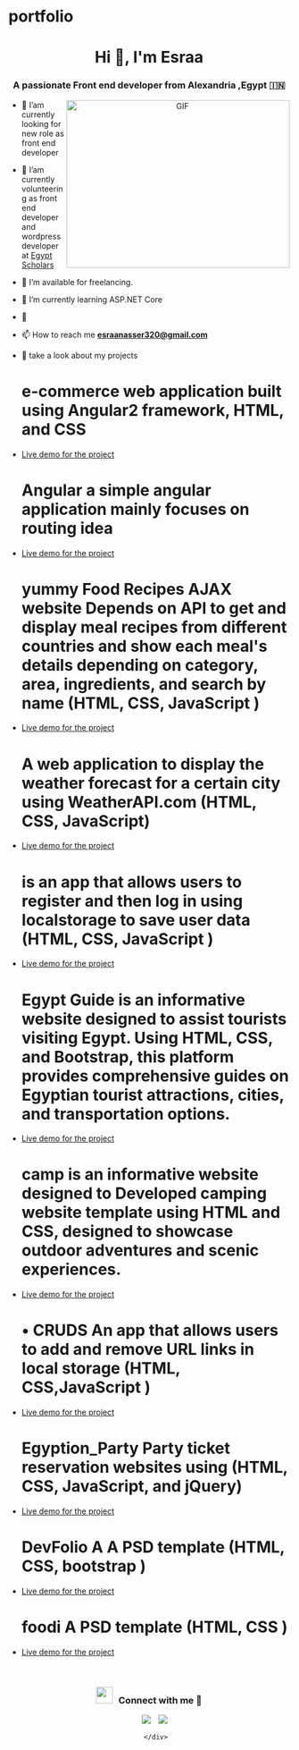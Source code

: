 # portfolio
<h1 align="center">Hi 👋, I'm 
Esraa </h1>
<h3 align="center">A passionate Front end developer from Alexandria ,Egypt &#127470;&#127475</h3>




<a target="_blank" align="center">
  <img align="right" top="500" height="300" width="400" alt="GIF" src="https://media.giphy.com/media/SWoSkN6DxTszqIKEqv/giphy.gif">
</a>

- 🔭 I’am currently looking for new role as front end developer

- 🌱 I’am currently volunteering as front end developer and wordpress developer at  <a href="https://egyptscholars.org/" target="blank">Egypt Scholars</a>

- 🤝 I’m available for freelancing.

- 🌱 I’m currently learning ASP.NET Core 

- 📝 



- 📫 How to reach me **esraanasser320@gmail.com**

- 📄 take a look about my projects
  # e-commerce web application built using Angular2 framework, HTML, and CSS
  
- <a href="https://e-commerce-n4ug.vercel.app/home" target="blank">Live demo for the project</a>
  # Angular a simple angular application mainly focuses on routing idea 
  
- <a href="https://esraanasser.github.io/angular1/home" target="blank">Live demo for the project</a>
  # yummy Food Recipes AJAX website Depends on API to get and display meal recipes from different countries and show each meal's details depending on category, area, ingredients, and search by name (HTML, CSS, JavaScript )  
  
- <a href="https://esraanasser.github.io/Food-recipes-API/" target="blank">Live demo for the project</a>
  # A web application to display the weather forecast for a certain city using WeatherAPI.com (HTML, CSS, JavaScript) 
  
- <a href="https://assignment5-6mnd.vercel.app/" target="blank">Live demo for the project</a>
  # is an app that allows users to register and then log in using localstorage to save user data (HTML, CSS, JavaScript ) 
  
- <a href="https://esraanasser.github.io/smart_login_system/" target="blank">Live demo for the project</a>
  # Egypt Guide is an informative website designed to assist tourists visiting Egypt. Using HTML, CSS, and Bootstrap, this platform provides comprehensive guides on Egyptian tourist attractions, cities, and transportation options.
  
- <a href="https://egypt-guide.vercel.app/" target="blank">Live demo for the project</a>
  # camp is an informative website designed to Developed camping website template using HTML and CSS, designed to showcase outdoor adventures and scenic experiences.
  
- <a href="https://esraanasser.github.io/camp/" target="blank">Live demo for the project</a>
  # • CRUDS An app that allows users to add and remove URL links in local storage (HTML, CSS,JavaScript ) 
  
- <a href="https://esraanasser.github.io/CRUD/" target="blank">Live demo for the project</a>
  # Egyption_Party Party ticket reservation websites using (HTML, CSS, JavaScript, and jQuery) 
  
- <a href="https://esraanasser.github.io/party-ticket-reservation/" target="blank">Live demo for the project</a>

  # DevFolio A A PSD template (HTML, CSS, bootstrap ) 
  
- <a href="https://esraanasser.github.io/template-3/" target="blank">Live demo for the project</a>

  # foodi A PSD template (HTML, CSS ) 
  
- <a href="https://esraanasser.github.io/Foodi/" target="blank">Live demo for the project</a>


<br/>
<h3 align="center" > <img src="https://media.giphy.com/media/iY8CRBdQXODJSCERIr/giphy.gif" width="30" height="30" style="margin-right: 10px;">Connect with me 🤝 </h3>

<p align="center">

 <div align="center"  class="icons-social" style="margin-left: 10px;">
        <a style="margin-left: 10px;"  target="_blank" href="www.linkedin.com/in/esraa-nasser-3a73071b3">
			<img src="https://img.icons8.com/doodle/40/000000/linkedin--v2.png"></a>
        <a style="margin-left: 10px;" target="_blank" href="https://github.com/esraanasser">
		<img src="https://img.icons8.com/doodle/40/000000/github--v1.png"></a>
		
	 
      </div>

</p>

